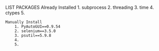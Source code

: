 LIST PACKAGES
    Already Installed
        1. subprocess
        2. threading
        3. time
        4. ctypes
        5.

    Manually Install
        1. PyAutoGUI==0.9.54
        2. selenium==3.5.0
        3. psutil==5.9.8
        4.
        5.